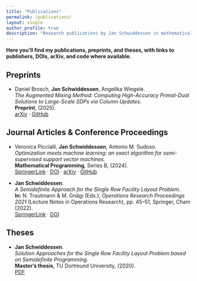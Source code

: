 ```yaml
---
title: "Publications"
permalink: /publications/
layout: single
author_profile: true
description: "Research publications by Jan Schwiddessen in mathematical optimization, semidefinite programming, and machine learning."
---
```


**Here you’ll find my publications, preprints, and theses, with links to publishers, DOIs, arXiv, and code where available.**

## Preprints

- Daniel Brosch, **Jan Schwiddessen**, Angelika Wiegele.  
  *The Augmented Mixing Method: Computing High-Accuracy Primal-Dual Solutions to Large-Scale SDPs via Column Updates.*  
  **Preprint**, (2025).  
  [arXiv](https://arxiv.org/abs/2507.20386) · [GitHub](https://github.com/jschwiddessen/AugmentedMixing.jl)

## Journal Articles & Conference Proceedings

- Veronica Piccialli, **Jan Schwiddessen**, Antonio M. Sudoso.  
  *Optimization meets machine learning: an exact algorithm for semi-supervised support vector machines.*  
  **Mathematical Programming**, Series B, (2024).  
  [SpringerLink](https://link.springer.com/article/10.1007/s10107-024-02175-z) · [DOI](https://doi.org/10.1007/s10107-024-02175-z) · [arXiv](https://arxiv.org/abs/2312.09789) · [GitHub](https://github.com/jschwiddessen/SDP-S3VM)

- **Jan Schwiddessen**.  
  *A Semidefinite Approach for the Single Row Facility Layout Problem.*  
  **In:** N. Trautmann & M. Gnägi (Eds.), *Operations Research Proceedings 2021* (Lecture Notes in Operations Research), pp. 45–51, Springer, Cham (2022).  
  [SpringerLink](https://link.springer.com/chapter/10.1007/978-3-031-08623-6_8) · [DOI](https://doi.org/10.1007/978-3-031-08623-6_8)

## Theses

- **Jan Schwiddessen**.  
  *Solution Approaches for the Single Row Facility Layout Problem based on Semidefinite Programming*.  
  **Master’s thesis**, TU Dortmund University, (2020).  
  [PDF](/assets/pdfs/master_thesis.pdf)


